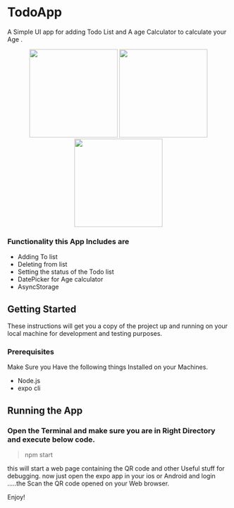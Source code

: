 # TodoApp
A Simple UI app for adding Todo List and A age Calculator to calculate your Age .

<p align="center">
 <img  src="https://user-images.githubusercontent.com/19578447/69346493-df59fb80-0c98-11ea-9986-1f68a3861c9b.png" width="200">
 <img  src="https://user-images.githubusercontent.com/19578447/69346494-df59fb80-0c98-11ea-88f3-346eae7938f5.png" width="200">
 <img  src="https://user-images.githubusercontent.com/19578447/69346496-df59fb80-0c98-11ea-9d7f-31b06e7a2896.png" width="200">
</p> 

### Functionality this App Includes are
- Adding To list
- Deleting from list
- Setting the status of the Todo list
- DatePicker for Age calculator
- AsyncStorage

## Getting Started
These instructions will get you a copy of the project up and running on your local machine for development and testing purposes.

### Prerequisites
Make Sure you Have the following things Installed on your Machines.

- Node.js
- expo cli

## Running the App
### Open the Terminal and make sure you are in Right Directory and execute below code.
  > npm start
  
 this will start a web page containing the QR code and other Useful stuff for debugging.
 now just open the expo app in your ios or Android and login .....the Scan the QR code opened on your Web browser.

Enjoy!



